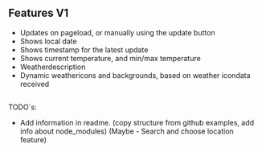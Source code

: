 ## Features V1

- Updates on pageload, or manually using the update button
- Shows local date
- Shows timestamp for the latest update
- Shows current temperature, and min/max temperature
- Weatherdescription
- Dynamic weathericons and backgrounds, based on weather icondata received

##

TODO´s:

- Add information in readme. (copy structure from github examples, add info about node_modules)
  (Maybe - Search and choose location feature)

